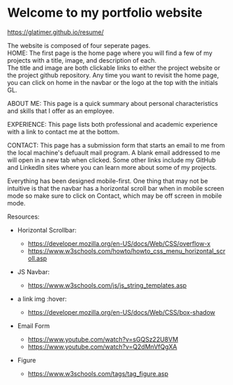 # Welcome to my portfolio website
https://glatimer.github.io/resume/

The website is composed of four seperate pages.  
HOME:
The first page is the home page where you will find a few of my projects with a title, image, and description of each.  
The title and image are both clickable links to either the project website or the project github repository.
Any time you want to revisit the home page, you can click on home in the navbar or the logo at the top with the initials GL.

ABOUT ME:
This page is a quick summary about personal characteristics and skills that I offer as an employee.

EXPERIENCE:
This page lists both professional and academic experience with a link to contact me at the bottom.

CONTACT:
This page has a submission form that starts an email to me from the local machine's defuault mail program.
A blank email addressed to me will open in a new tab when clicked.
Some other links include my GitHub and LinkedIn sites where you can learn more about some of my projects.

Everything has been designed mobile-first. One thing that may not be intuitive is that the navbar has a
horizontal scroll bar when in mobile screen mode so make sure to click on Contact, which may be off screen
in mobile mode.

Resources:

- Horizontal Scrollbar:
  - https://developer.mozilla.org/en-US/docs/Web/CSS/overflow-x
  - https://www.w3schools.com/howto/howto_css_menu_horizontal_scroll.asp

- JS Navbar:
  - https://www.w3schools.com/js/js_string_templates.asp

- a link img :hover:
  - https://developer.mozilla.org/en-US/docs/Web/CSS/box-shadow

- Email Form
  - https://www.youtube.com/watch?v=sGQSz22U8VM
  - https://www.youtube.com/watch?v=Q2dMnVfQgXA

- Figure
  - https://www.w3schools.com/tags/tag_figure.asp

    

